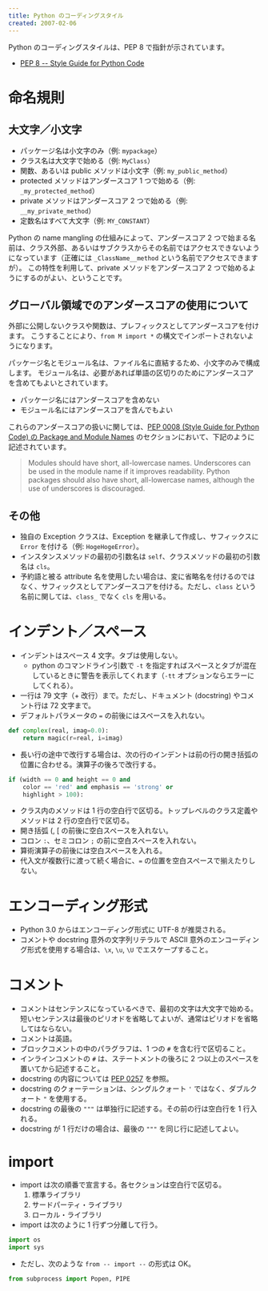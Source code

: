 ```yaml
---
title: Python のコーディングスタイル
created: 2007-02-06
---
```


Python のコーディングスタイルは、PEP 8 で指針が示されています。

* [PEP 8 -- Style Guide for Python Code](https://www.python.org/dev/peps/pep-0008/)

命名規則
====

大文字／小文字
----
- パッケージ名は小文字のみ（例: `mypackage`）
- クラス名は大文字で始める（例: `MyClass`）
- 関数、あるいは public メソッドは小文字（例: `my_public_method`）
- protected メソッドはアンダースコア 1 つで始める（例: `_my_protected_method`）
- private メソッドはアンダースコア 2 つで始める（例: `__my_private_method`）
- 定数名はすべて大文字（例: `MY_CONSTANT`）

Python の name mangling の仕組みによって、アンダースコア 2 つで始まる名前は、クラス外部、あるいはサブクラスからその名前ではアクセスできないようになっています（正確には `_ClassName__method` という名前でアクセスできますが）。
この特性を利用して、private メソッドをアンダースコア 2 つで始めるようにするのがよい、ということです。


グローバル領域でのアンダースコアの使用について
----
外部に公開しないクラスや関数は、プレフィックスとしてアンダースコアを付けます。
こうすることにより、`from M import *` の構文でインポートされないようになります。

パッケージ名とモジュール名は、ファイル名に直結するため、小文字のみで構成します。
モジュール名は、必要があれば単語の区切りのためにアンダースコアを含めてもよいとされています。

- パッケージ名にはアンダースコアを含めない
- モジュール名にはアンダースコアを含んでもよい

これらのアンダースコアの扱いに関しては、[PEP 0008 (Style Guide for Python Code) の Package and Module Names](https://www.python.org/dev/peps/pep-0008/#package-and-module-names) のセクションにおいて、下記のように記述されています。

> Modules should have short, all-lowercase names. Underscores can be used in the module name if it improves readability. Python packages should also have short, all-lowercase names, although the use of underscores is discouraged.


その他
----
- 独自の Exception クラスは、Exception を継承して作成し、サフィックスに `Error` を付ける（例: `HogeHogeError`）。
- インスタンスメソッドの最初の引数名は `self`、クラスメソッドの最初の引数名は `cls`。
- 予約語と被る attribute 名を使用したい場合は、変に省略名を付けるのではなく、サフィックスとしてアンダースコアを付ける。ただし、`class` という名前に関しては、`class_` でなく `cls` を用いる。


インデント／スペース
====
- インデントはスペース 4 文字。タブは使用しない。
  - python のコマンドライン引数で `-t` を指定すればスペースとタブが混在しているときに警告を表示してくれます（`-tt` オプションならエラーにしてくれる）。
- 一行は 79 文字（+ 改行）まで。ただし、ドキュメント (docstring) やコメント行は 72 文字まで。
- デフォルトパラメータの `=` の前後にはスペースを入れない。

```python
def complex(real, imag=0.0):
    return magic(r=real, i=imag)
```

- 長い行の途中で改行する場合は、次の行のインデントは前の行の開き括弧の位置に合わせる。演算子の後ろで改行する。

```python
if (width == 0 and height == 0 and
    color == 'red' and emphasis == 'strong' or
    highlight > 100):
```

- クラス内のメソッドは 1 行の空白行で区切る。トップレベルのクラス定義やメソッドは 2 行の空白行で区切る。
- 開き括弧 (, [ の前後に空白スペースを入れない。
- コロン `:`、セミコロン `;` の前に空白スペースを入れない。
- 算術演算子の前後には空白スペースを入れる。
- 代入文が複数行に渡って続く場合に、`=` の位置を空白スペースで揃えたりしない。


エンコーディング形式
====
- Python 3.0 からはエンコーディング形式に UTF-8 が推奨される。
- コメントや docstring 意外の文字列リテラルで ASCII 意外のエンコーディング形式を使用する場合は、`\x`, `\u`, `\U` でエスケープすること。


コメント
====
- コメントはセンテンスになっているべきで、最初の文字は大文字で始める。短いセンテンスは最後のピリオドを省略してよいが、通常はピリオドを省略してはならない。
- コメントは英語。
- ブロックコメントの中のパラグラフは、1 つの `#` を含む行で区切ること。
- インラインコメントの `#` は、ステートメントの後ろに 2 つ以上のスペースを置いてから記述すること。
- docstring の内容については [PEP 0257](http://www.python.org/dev/peps/pep-0257/) を参照。
- docstring のクォーテーションは、シングルクォート `'` ではなく、ダブルクォート `"` を使用する。
- docstring の最後の `"""` は単独行に記述する。その前の行は空白行を 1 行入れる。
- docstring が 1 行だけの場合は、最後の `"""` を同じ行に記述してよい。


import
====
- import は次の順番で宣言する。各セクションは空白行で区切る。
  1. 標準ライブラリ
  2. サードパーティ・ライブラリ
  3. ローカル・ライブラリ
- import は次のように 1 行ずつ分離して行う。

```python
import os
import sys
```

- ただし、次のような `from -- import --` の形式は OK。

```python
from subprocess import Popen, PIPE
```

